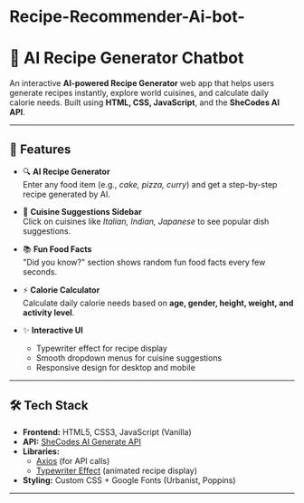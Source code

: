 # Recipe-Recommender-Ai-bot-
# 🍳 AI Recipe Generator Chatbot

An interactive **AI-powered Recipe Generator** web app that helps users generate recipes instantly, explore world cuisines, and calculate daily calorie needs. Built using **HTML, CSS, JavaScript**, and the **SheCodes AI API**.

---

## 🚀 Features

- 🔍 **AI Recipe Generator**  
  Enter any food item (e.g., *cake, pizza, curry*) and get a step-by-step recipe generated by AI.

- 🥘 **Cuisine Suggestions Sidebar**  
  Click on cuisines like *Italian, Indian, Japanese* to see popular dish suggestions.

- 📚 **Fun Food Facts**  
  "Did you know?" section shows random fun food facts every few seconds.

- ⚡ **Calorie Calculator**  
  Calculate daily calorie needs based on **age, gender, height, weight, and activity level**.

- ✨ **Interactive UI**  
  - Typewriter effect for recipe display  
  - Smooth dropdown menus for cuisine suggestions  
  - Responsive design for desktop and mobile  

---

## 🛠️ Tech Stack

- **Frontend:** HTML5, CSS3, JavaScript (Vanilla)  
- **API:** [SheCodes AI Generate API](https://www.shecodes.io/)  
- **Libraries:**  
  - [Axios](https://axios-http.com/) (for API calls)  
  - [Typewriter Effect](https://github.com/tameemsafi/typewriterjs) (animated recipe display)  
- **Styling:** Custom CSS + Google Fonts (Urbanist, Poppins)  

---



